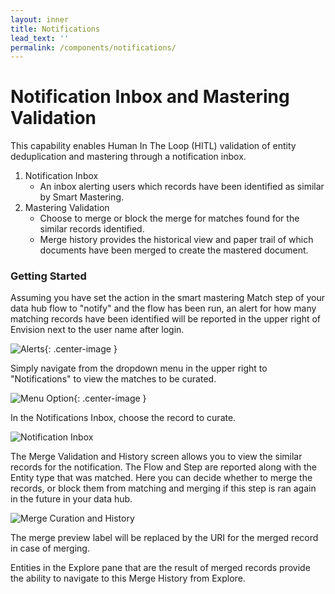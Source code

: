 ```yaml
---
layout: inner
title: Notifications
lead_text: ''
permalink: /components/notifications/
---
```


# Notification Inbox and Mastering Validation

This capability enables Human In The Loop (HITL) validation of entity deduplication and mastering through a notification inbox. 

1. Notification Inbox 
	* An inbox alerting users which records have been identified as similar by Smart Mastering.
2. Mastering Validation
	* Choose to merge or block the merge for matches found for the similar records identified.  
	* Merge history provides the historical view and paper trail of which documents have been merged to create the mastered document.

### Getting Started

Assuming you have set the action in the smart mastering Match step of your data hub flow to "notify" and the flow has been run,  an alert for how many matching records have been identified will be reported in the upper right of Envision next to the user name after login.

![Alerts](/envision/images/notifications-alert.png){: .center-image }


Simply navigate from the dropdown menu in the upper right to "Notifications" to view the matches to be curated.

![Menu Option](/envision/images/notifications-menu.png){: .center-image }

In the Notifications Inbox, choose the record to curate.

![Notification Inbox](/envision/images/notifications-pane.png)

The Merge Validation and History screen allows you to view the similar records for the notification.  The Flow and Step are reported along with the Entity type that was matched.   Here you can decide whether to merge the records, or block them from matching and merging if this step is ran again in the future in your data hub.

![Merge Curation and History](/envision/images/merge-curation.png)

The merge preview label will be replaced by the URI for the merged record in case of merging.

Entities in the Explore pane that are the result of merged records provide the ability to navigate to this Merge History from  Explore.

